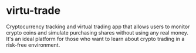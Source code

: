 # virtu-trade
 Cryptocurrency tracking and virtual trading app that allows users to monitor crypto coins and simulate purchasing shares without using any real money. It's an ideal platform for those who want to learn about crypto trading in a risk-free environment.
